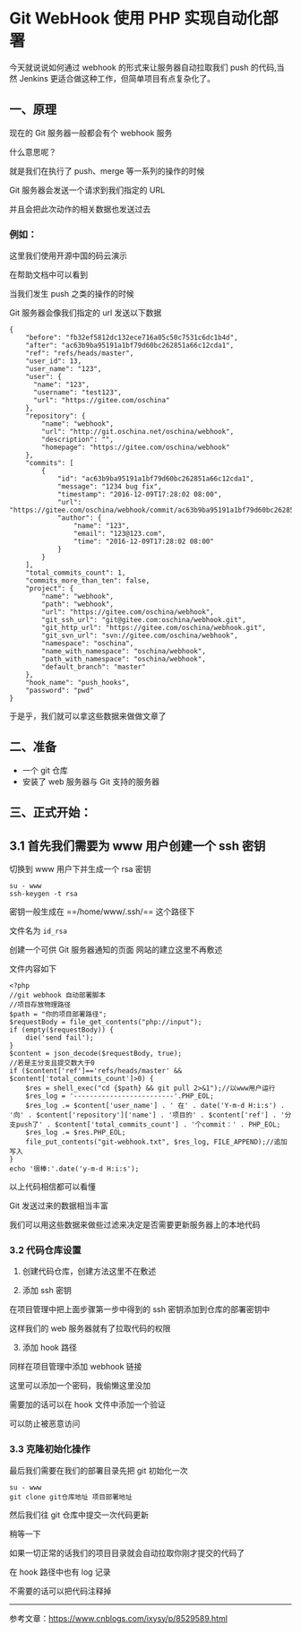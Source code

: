 # Git WebHook 使用 PHP 实现自动化部署

今天就说说如何通过 webhook 的形式来让服务器自动拉取我们 push 的代码,当然 Jenkins 更适合做这种工作，但简单项目有点复杂化了。

## 一、原理
现在的 Git 服务器一般都会有个 webhook 服务

什么意思呢？

就是我们在执行了 push、merge 等一系列的操作的时候

Git 服务器会发送一个请求到我们指定的 URL

并且会把此次动作的相关数据也发送过去

### 例如：
这里我们使用开源中国的码云演示

在帮助文档中可以看到

当我们发生 push 之类的操作的时候

Git 服务器会像我们指定的 url 发送以下数据

```
{
    "before": "fb32ef5812dc132ece716a05c50c7531c6dc1b4d", 
    "after": "ac63b9ba95191a1bf79d60bc262851a66c12cda1", 
    "ref": "refs/heads/master", 
    "user_id": 13,
    "user_name": "123", 
    "user": {
      "name": "123",
      "username": "test123",
      "url": "https://gitee.com/oschina"
    }, 
    "repository": {
        "name": "webhook", 
        "url": "http://git.oschina.net/oschina/webhook", 
        "description": "", 
        "homepage": "https://gitee.com/oschina/webhook"
    }, 
    "commits": [
        {
            "id": "ac63b9ba95191a1bf79d60bc262851a66c12cda1", 
            "message": "1234 bug fix", 
            "timestamp": "2016-12-09T17:28:02 08:00", 
            "url": "https://gitee.com/oschina/webhook/commit/ac63b9ba95191a1bf79d60bc262851a66c12cda1", 
            "author": {
                "name": "123", 
                "email": "123@123.com", 
                "time": "2016-12-09T17:28:02 08:00"
            }
        }
    ], 
    "total_commits_count": 1, 
    "commits_more_than_ten": false, 
    "project": {
        "name": "webhook", 
        "path": "webhook", 
        "url": "https://gitee.com/oschina/webhook", 
        "git_ssh_url": "git@gitee.com:oschina/webhook.git", 
        "git_http_url": "https://gitee.com/oschina/webhook.git", 
        "git_svn_url": "svn://gitee.com/oschina/webhook", 
        "namespace": "oschina", 
        "name_with_namespace": "oschina/webhook", 
        "path_with_namespace": "oschina/webhook", 
        "default_branch": "master"
    }, 
    "hook_name": "push_hooks", 
    "password": "pwd"
}
```

于是乎，我们就可以拿这些数据来做做文章了

## 二、准备
- 一个 git 仓库
- 安装了 web 服务器与 Git 支持的服务器

## 三、正式开始：

## 3.1 首先我们需要为 www 用户创建一个 ssh 密钥

切换到 www 用户下并生成一个 rsa 密钥
```
su - www
ssh-keygen -t rsa
```
密钥一般生成在 ==/home/www/.ssh/== 这个路径下

文件名为 `id_rsa`

创建一个可供 Git 服务器通知的页面
网站的建立这里不再敷述

文件内容如下

```
<?php
//git webhook 自动部署脚本
//项目存放物理路径
$path = "你的项目部署路径";
$requestBody = file_get_contents("php://input");
if (empty($requestBody)) {
    die('send fail');
}
$content = json_decode($requestBody, true);
//若是主分支且提交数大于0
if ($content['ref']=='refs/heads/master' && $content['total_commits_count']>0) {
    $res = shell_exec("cd {$path} && git pull 2>&1");//以www用户运行
    $res_log = '-------------------------'.PHP_EOL;
    $res_log .= $content['user_name'] . ' 在' . date('Y-m-d H:i:s') . '向' . $content['repository']['name'] . '项目的' . $content['ref'] . '分支push了' . $content['total_commits_count'] . '个commit：' . PHP_EOL;
    $res_log .= $res.PHP_EOL;
    file_put_contents("git-webhook.txt", $res_log, FILE_APPEND);//追加写入
}
echo '很棒:'.date('y-m-d H:i:s');
```

以上代码相信都可以看懂

Git 发送过来的数据相当丰富

我们可以用这些数据来做些过滤来决定是否需要更新服务器上的本地代码

### 3.2 代码仓库设置

1. 创建代码仓库，创建方法这里不在敷述

2. 添加 ssh 密钥

在项目管理中把上面步骤第一步中得到的 ssh 密钥添加到仓库的部署密钥中

这样我们的 web 服务器就有了拉取代码的权限

3. 添加 hook 路径

同样在项目管理中添加 webhook 链接

这里可以添加一个密码，我偷懒这里没加

需要加的话可以在 hook 文件中添加一个验证

可以防止被恶意访问

### 3.3 克隆初始化操作
最后我们需要在我们的部署目录先把 git 初始化一次

```
su - www
git clone git仓库地址 项目部署地址
```

然后我们往 git 仓库中提交一次代码更新

稍等一下

如果一切正常的话我们的项目目录就会自动拉取你刚才提交的代码了

在 hook 路径中也有 log 记录

不需要的话可以把代码注释掉

---
参考文章：https://www.cnblogs.com/ixysy/p/8529589.html
